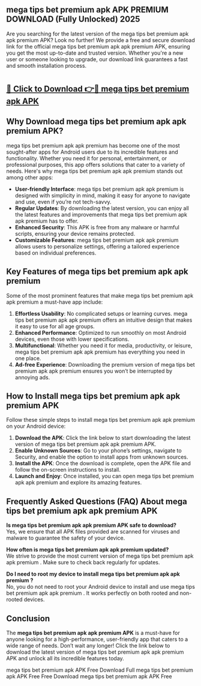 ## mega tips bet premium apk APK PREMIUM DOWNLOAD (Fully Unlocked) 2025

Are you searching for the latest version of the mega tips bet premium apk apk premium  APK? Look no further! We provide a free and secure download link for the official mega tips bet premium apk apk premium  APK, ensuring you get the most up-to-date and trusted version. Whether you're a new user or someone looking to upgrade, our download link guarantees a fast and smooth installation process.

# <h2><a href="http://leaked.freeplayer.one?title={if_kata}&ref=27D">🔗 Click to Download 👉🔴 mega tips bet premium apk APK </a></h2>

## Why Download mega tips bet premium apk apk premium  APK?

mega tips bet premium apk apk premium  has become one of the most sought-after apps for Android users due to its incredible features and functionality. Whether you need it for personal, entertainment, or professional purposes, this app offers solutions that cater to a variety of needs. Here's why mega tips bet premium apk apk premium  stands out among other apps:

- **User-friendly Interface**: mega tips bet premium apk apk premium  is designed with simplicity in mind, making it easy for anyone to navigate and use, even if you’re not tech-savvy.
- **Regular Updates**: By downloading the latest version, you can enjoy all the latest features and improvements that mega tips bet premium apk apk premium  has to offer.
- **Enhanced Security**: This APK is free from any malware or harmful scripts, ensuring your device remains protected.
- **Customizable Features**: mega tips bet premium apk apk premium  allows users to personalize settings, offering a tailored experience based on individual preferences.

## Key Features of mega tips bet premium apk apk premium 

Some of the most prominent features that make mega tips bet premium apk apk premium  a must-have app include:

1. **Effortless Usability**: No complicated setups or learning curves. mega tips bet premium apk apk premium  offers an intuitive design that makes it easy to use for all age groups.
2. **Enhanced Performance**: Optimized to run smoothly on most Android devices, even those with lower specifications.
3. **Multifunctional**: Whether you need it for media, productivity, or leisure, mega tips bet premium apk apk premium  has everything you need in one place.
4. **Ad-free Experience**: Downloading the premium version of mega tips bet premium apk apk premium  ensures you won’t be interrupted by annoying ads.

## How to Install mega tips bet premium apk apk premium  APK

Follow these simple steps to install mega tips bet premium apk apk premium  on your Android device:

1. **Download the APK**: Click the link below to start downloading the latest version of mega tips bet premium apk apk premium  APK.
2. **Enable Unknown Sources**: Go to your phone’s settings, navigate to Security, and enable the option to install apps from unknown sources.
3. **Install the APK**: Once the download is complete, open the APK file and follow the on-screen instructions to install.
4. **Launch and Enjoy**: Once installed, you can open mega tips bet premium apk apk premium  and explore its amazing features.

## Frequently Asked Questions (FAQ) About mega tips bet premium apk apk premium  APK

**Is mega tips bet premium apk apk premium  APK safe to download?**  
Yes, we ensure that all APK files provided are scanned for viruses and malware to guarantee the safety of your device.

**How often is mega tips bet premium apk apk premium  updated?**  
We strive to provide the most current version of mega tips bet premium apk apk premium . Make sure to check back regularly for updates.

**Do I need to root my device to install mega tips bet premium apk apk premium ?**  
No, you do not need to root your Android device to install and use mega tips bet premium apk apk premium . It works perfectly on both rooted and non-rooted devices.

## Conclusion

The **mega tips bet premium apk apk premium  APK** is a must-have for anyone looking for a high-performance, user-friendly app that caters to a wide range of needs. Don’t wait any longer! Click the link below to download the latest version of mega tips bet premium apk apk premium  APK and unlock all its incredible features today.

mega tips bet premium apk  APK Free
Download Full mega tips bet premium apk  APK Free
Free Download mega tips bet premium apk  APK Free